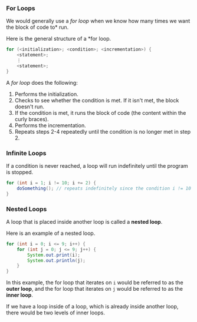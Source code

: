 ### For Loops

We would generally use a *for loop* when we know how many times we want the block of code to* run.

Here is the general structure of a *for loop.

```java
for (<initialization>; <condition>; <incrementation>) {
    <statement>;
    ⋮
    <statement>;
}
```

A *for loop* does the following:

1. Performs the initialization. 
2. Checks to see whether the condition is met. If it isn't met, the block doesn't run.
3. If the condition is met, it runs the block of code (the content within the curly braces).
4. Performs the incrementation.
5. Repeats steps 2-4 repeatedly until the condition is no longer met in step 2.

### Infinite Loops

If a condition is never reached, a loop will run indefinitely until the program is stopped.

```java
for (int i = 1; i != 10; i += 2) {
    doSomething(); // repeats indefinitely since the condition i != 10 is never reached
}
```

### Nested Loops

A loop that is placed inside another loop is called a **nested loop**.

Here is an example of a nested loop.

```java
for (int i = 0; i <= 9; i++) {
    for (int j = 0; j <= 9; j++) {
        System.out.print(i);
        System.out.println(j);
    }
}
```

In this example, the for loop that iterates on `i` would be referred to as the **outer loop**, and the for loop that iterates on `j` would be referred to as the **inner loop**.

If we have a loop inside of a loop, which is already inside another loop, there would be two levels of inner loops.
